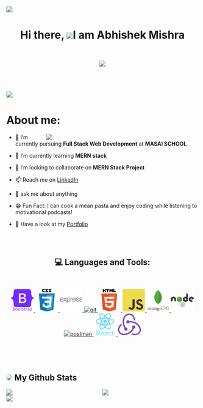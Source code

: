 <img src="https://user-images.githubusercontent.com/74038190/213910845-af37a709-8995-40d6-be59-724526e3c3d7.gif">

<h1 align="center">Hi there, <img width="60px" src="https://raw.githubusercontent.com/MartinHeinz/MartinHeinz/master/wave.gif"/>I am Abhishek Mishra </h1>
<br/>
   <p align="center" color:"red">
          <img src="https://readme-typing-svg.demolab.com/?lines=Hi! Myself Abhishek Mishra 🏽; I am a Full-stack%20web%20developer 🏻‍💻; interested in Programming 🏃‍♂️♂️;Curious%20to%20learn%20new%20things !&font=Fira%20Code&center=true&width=440&height=45&color=#37bcf7&vCenter=true&size=22&pause=1000">
      </p>


<br/>
<br/>

 
![](https://komarev.com/ghpvc/?username=abhishek3042&color=green)
  
  # About me:
   <img align="right"  width="400px" src="https://media0.giphy.com/media/v1.Y2lkPTc5MGI3NjExdGNxams2cmFnbXFoaDEyYm8yaTExbmk5bHA2dXIybGV2cjZ2YmdsdiZlcD12MV9pbnRlcm5hbF9naWZfYnlfaWQmY3Q9Zw/qgQUggAC3Pfv687qPC/giphy.webp"/>
  
  - 🔭 I’m currently pursuing **Full Stack Web Development** at **MASAI SCHOOL**

- 🌱 I’m currently learning **MERN stack**

- 👯 I’m looking to collaborate on **MERN Stack Project**

- 📫 Reach me on [LinkedIn](https://www.linkedin.com/in/abskmsra/)

- 💬 ask me about anything

- 😁 Fun Fact: I can cook a mean pasta and enjoy coding while listening to motivational podcasts!

- 💬 Have a look at my [Portfolio]()
   

<br />
<br />

<h2 align="center" margit-top='40px'> 💻 Languages and Tools:</h2>
<br />
<p align="center"> 
  <a href="https://getbootstrap.com" target="_blank" rel="noreferrer"> <img src="https://raw.githubusercontent.com/devicons/devicon/master/icons/bootstrap/bootstrap-plain-wordmark.svg" alt="bootstrap" width="60" height="60"/> </a> 
  <a href="https://www.w3schools.com/css/" target="_blank" rel="noreferrer"> <img src="https://raw.githubusercontent.com/devicons/devicon/master/icons/css3/css3-original-wordmark.svg" alt="css3" width="60" height="60"/> </a> 
  <a href="https://expressjs.com" target="_blank" rel="noreferrer"> <img src="https://raw.githubusercontent.com/devicons/devicon/master/icons/express/express-original-wordmark.svg" alt="express" width="60" height="60"/> </a> 
  <a href="https://git-scm.com/" target="_blank" rel="noreferrer"> <img src="https://www.vectorlogo.zone/logos/git-scm/git-scm-icon.svg" alt="git" width="60" height="60"/> </a> 
  <a href="https://www.w3.org/html/" target="_blank" rel="noreferrer"> <img src="https://raw.githubusercontent.com/devicons/devicon/master/icons/html5/html5-original-wordmark.svg" alt="html5"width="60" height="60"/> 
  </a> <a href="https://developer.mozilla.org/en-US/docs/Web/JavaScript" target="_blank" rel="noreferrer"> <img src="https://raw.githubusercontent.com/devicons/devicon/master/icons/javascript/javascript-original.svg" alt="javascript" width="60" height="60"/> </a> 
  <a href="https://www.mongodb.com/" target="_blank" rel="noreferrer"> <img src="https://raw.githubusercontent.com/devicons/devicon/master/icons/mongodb/mongodb-original-wordmark.svg" alt="mongodb" width="60" height="60"/> </a> 
  <a href="https://nodejs.org" target="_blank" rel="noreferrer"> <img src="https://raw.githubusercontent.com/devicons/devicon/master/icons/nodejs/nodejs-original-wordmark.svg" alt="nodejs" width="60" height="60"/> </a> 
  <a href="https://postman.com" target="_blank" rel="noreferrer"> <img src="https://www.vectorlogo.zone/logos/getpostman/getpostman-icon.svg" alt="postman" width="60" height="60"/> </a> 
  <a href="https://reactjs.org/" target="_blank" rel="noreferrer"> <img src="https://raw.githubusercontent.com/devicons/devicon/master/icons/react/react-original-wordmark.svg" alt="react" width="60" height="60"/> </a> 
  <a href="https://redux.js.org" target="_blank" rel="noreferrer"> <img src="https://raw.githubusercontent.com/devicons/devicon/master/icons/redux/redux-original.svg" alt="redux" width="60" height="60"/> </a> 
</p>
<br />
<br />

<br />

<h2> <img width="40px" style="border-radius:50%" src="https://github.com/user-attachments/assets/e3e6b2ec-ef21-4eac-b6c8-d4c250500bd5" /> My Github Stats</h2>

<div align="center" style="display: flex; gap:50px">

<img src="https://github-readme-stats.vercel.app/api?username=abhishek3042&theme=react&border_radius=4.6&show_icons=true&count_private=true&hide_border=true&show_icons=true" style="width: 40%" />

<img src="https://github-readme-stats.vercel.app/api/top-langs/?username=abhishek3042&theme=react&border_radius=4.6&hide_border=true&layout=compact&show_icons=true" style="width: 40%" />

</div>
<div align="center" style="display: flex; ">
 
<img src="https://streak-stats.demolab.com?user=abhishek3042&_border=true&theme=dark&hide_border=true&theme=react" style="width: 40%" />

</div>

